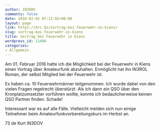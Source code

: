 ```yaml
---
author: IN3DOV
comments: false
date: 2016-02-02 07:12:02+00:00
layout: page
link: https://drc.bz/vortrag-bei-feuerwehr-in-kiens/
slug: vortrag-bei-feuerwehr-in-kiens
title: Vortrag bei Feuerwehr in Kiens
wordpress_id: 11496
categories:
- Allgemein
---
```


Am 01. Februar 2016 hatte ich die Möglichkeit bei der Feuerwehr in Kiens einen Vortrag über Amateurfunk abzuhalten. Ermöglicht hat ihn IN3ROL Roman, der selbst Mitglied bei der Feuerwehr ist.




Es haben ca. 10 Feuerwehrmänner teilgenommen. Ich wurde dabei von den vielen Fragen regelrecht überstürzt. Als ich dann ein QSO über den Kronplatzumsetzter vorführen wollte, konnte ich bedaulicherweise keinen QSO Partner finden. Schade!




Interessant war es auf alle Fälle. Vielleicht melden sich nun einige Teilnehmer beim Amateurfunkvorbereitungskurs im Herbst an.




73 de Kurt IN3DOV




